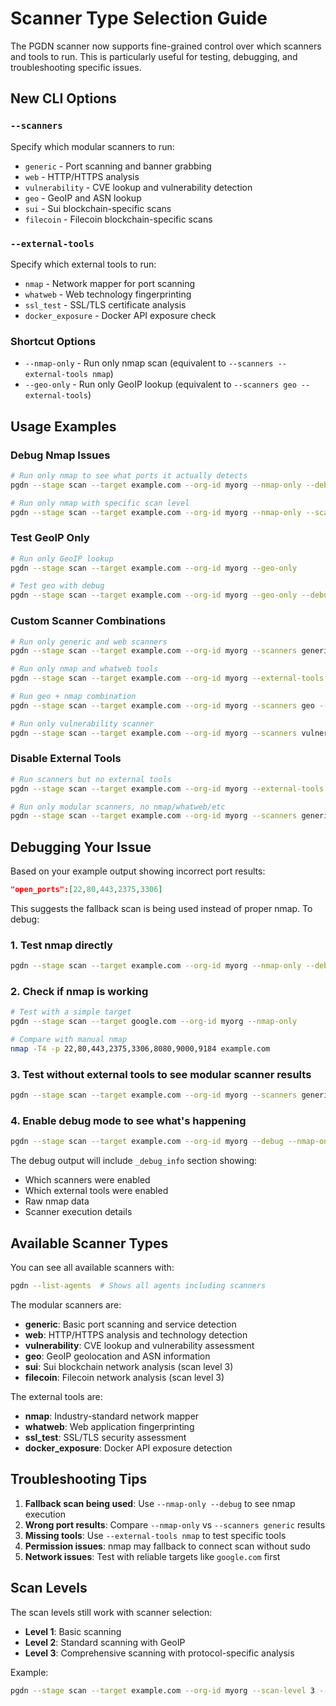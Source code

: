 # Scanner Type Selection Guide

The PGDN scanner now supports fine-grained control over which scanners and tools to run. This is particularly useful for testing, debugging, and troubleshooting specific issues.

## New CLI Options

### `--scanners` 
Specify which modular scanners to run:
- `generic` - Port scanning and banner grabbing
- `web` - HTTP/HTTPS analysis  
- `vulnerability` - CVE lookup and vulnerability detection
- `geo` - GeoIP and ASN lookup
- `sui` - Sui blockchain-specific scans
- `filecoin` - Filecoin blockchain-specific scans

### `--external-tools`
Specify which external tools to run:
- `nmap` - Network mapper for port scanning
- `whatweb` - Web technology fingerprinting
- `ssl_test` - SSL/TLS certificate analysis
- `docker_exposure` - Docker API exposure check

### Shortcut Options
- `--nmap-only` - Run only nmap scan (equivalent to `--scanners --external-tools nmap`)
- `--geo-only` - Run only GeoIP lookup (equivalent to `--scanners geo --external-tools`)

## Usage Examples

### Debug Nmap Issues
```bash
# Run only nmap to see what ports it actually detects
pgdn --stage scan --target example.com --org-id myorg --nmap-only --debug

# Run only nmap with specific scan level
pgdn --stage scan --target example.com --org-id myorg --nmap-only --scan-level 2
```

### Test GeoIP Only
```bash
# Run only GeoIP lookup
pgdn --stage scan --target example.com --org-id myorg --geo-only

# Test geo with debug
pgdn --stage scan --target example.com --org-id myorg --geo-only --debug
```

### Custom Scanner Combinations
```bash
# Run only generic and web scanners
pgdn --stage scan --target example.com --org-id myorg --scanners generic web

# Run only nmap and whatweb tools
pgdn --stage scan --target example.com --org-id myorg --external-tools nmap whatweb

# Run geo + nmap combination
pgdn --stage scan --target example.com --org-id myorg --scanners geo --external-tools nmap

# Run only vulnerability scanner
pgdn --stage scan --target example.com --org-id myorg --scanners vulnerability
```

### Disable External Tools
```bash
# Run scanners but no external tools
pgdn --stage scan --target example.com --org-id myorg --external-tools

# Run only modular scanners, no nmap/whatweb/etc
pgdn --stage scan --target example.com --org-id myorg --scanners generic web vulnerability geo --external-tools
```

## Debugging Your Issue

Based on your example output showing incorrect port results:

```json
"open_ports":[22,80,443,2375,3306]
```

This suggests the fallback scan is being used instead of proper nmap. To debug:

### 1. Test nmap directly
```bash
pgdn --stage scan --target example.com --org-id myorg --nmap-only --debug
```

### 2. Check if nmap is working
```bash
# Test with a simple target
pgdn --stage scan --target google.com --org-id myorg --nmap-only

# Compare with manual nmap
nmap -T4 -p 22,80,443,2375,3306,8080,9000,9184 example.com
```

### 3. Test without external tools to see modular scanner results
```bash
pgdn --stage scan --target example.com --org-id myorg --scanners generic --external-tools
```

### 4. Enable debug mode to see what's happening
```bash
pgdn --stage scan --target example.com --org-id myorg --debug --nmap-only
```

The debug output will include `_debug_info` section showing:
- Which scanners were enabled
- Which external tools were enabled  
- Raw nmap data
- Scanner execution details

## Available Scanner Types

You can see all available scanners with:
```bash
pgdn --list-agents  # Shows all agents including scanners
```

The modular scanners are:
- **generic**: Basic port scanning and service detection
- **web**: HTTP/HTTPS analysis and technology detection
- **vulnerability**: CVE lookup and vulnerability assessment
- **geo**: GeoIP geolocation and ASN information
- **sui**: Sui blockchain network analysis (scan level 3)
- **filecoin**: Filecoin network analysis (scan level 3)

The external tools are:
- **nmap**: Industry-standard network mapper
- **whatweb**: Web application fingerprinting
- **ssl_test**: SSL/TLS security assessment
- **docker_exposure**: Docker API exposure detection

## Troubleshooting Tips

1. **Fallback scan being used**: Use `--nmap-only --debug` to see nmap execution
2. **Wrong port results**: Compare `--nmap-only` vs `--scanners generic` results
3. **Missing tools**: Use `--external-tools nmap` to test specific tools
4. **Permission issues**: nmap may fallback to connect scan without sudo
5. **Network issues**: Test with reliable targets like `google.com` first

## Scan Levels

The scan levels still work with scanner selection:
- **Level 1**: Basic scanning
- **Level 2**: Standard scanning with GeoIP  
- **Level 3**: Comprehensive scanning with protocol-specific analysis

Example:
```bash
pgdn --stage scan --target example.com --org-id myorg --scan-level 3 --scanners sui filecoin
```
